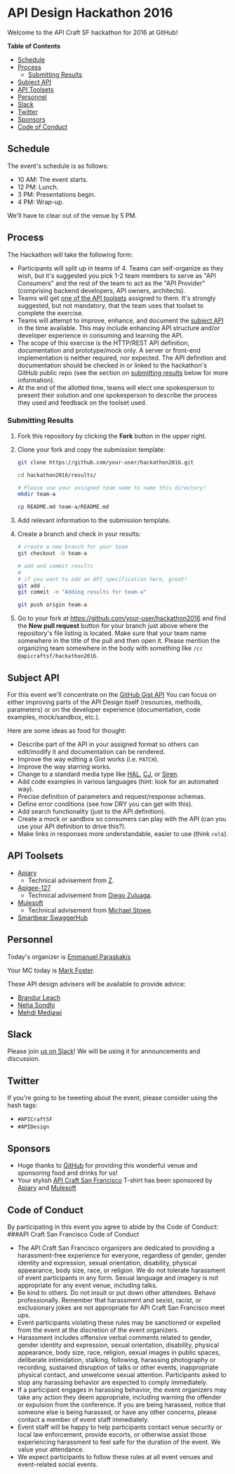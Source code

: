 # API Design Hackathon 2016

Welcome to the API Craft SF hackathon for 2016 at GitHub!

**Table of Contents**

* [Schedule](#schedule)
* [Process](#process)
    * [Submitting Results](#submitting-results)
* [Subject API](#subject-api)
* [API Toolsets](#api-toolsets)
* [Personnel](#personnel)
* [Slack](#slack)
* [Twitter](#twitter)
* [Sponsors](#sponsors)
* [Code of Conduct](#code-of-conduct)

## Schedule

The event's schedule is as follows:

* 10 AM: The event starts.
* 12 PM: Lunch.
* 3 PM: Presentations begin.
* 4 PM: Wrap-up.

We'll have to clear out of the venue by 5 PM.

## Process

The Hackathon will take the following form:

* Participants will split up in teams of 4. Teams can self-organize as they
  wish, but it's suggested you pick 1-2 team members to serve as "API
  Consumers" and the rest of the team to act as the "API Provider" (comprising
  backend developers, API owners, architects).
* Teams will get [one of the API toolsets](#api-toolsets) assigned to them.
  It's strongly suggested, but not mandatory, that the team uses that toolset to
  complete the exercise.
* Teams will attempt to improve, enhance, and document the [subject
  API](#subject-api) in the time available. This may include enhancing API
  structure and/or developer experience in consuming and learning the API.
* The scope of this exercise is the HTTP/REST API definition, documentation and
  prototype/mock only. A server or front-end implementation is neither
  required, nor expected. The API definition and documentation should be
  checked in or linked to the hackathon's GitHub public repo (see the section
  on [submitting results](#submitting-results) below for more information).
* At the end of the allotted time, teams will elect one spokesperson to present
  their solution and one spokesperson to describe the process they used and
  feedback on the toolset used.

### Submitting Results

1. Fork this repository by clicking the **Fork** button in the upper right.
2. Clone your fork and copy the submission template:

    ``` sh
    git clone https://github.com/your-user/hackathon2016.git

    cd hackathon2016/results/

    # Please use your assigned team name to name this directory!
    mkdir team-a

    cp README.md team-a/README.md
    ```

3. Add relevant information to the submission template.
4. Create a branch and check in your results:

    ``` sh
    # create a new branch for your team
    git checkout -b team-a

    # add and commit results
    #
    # if you want to add an API specification here, great!
    git add .
    git commit -m "Adding results for team-a"

    git push origin team-a
    ```

5. Go to your fork at https://github.com/your-user/hackathon2016 and find the
   **New pull request** button for your branch just above where the
   repository's file listing is located. Make sure that your team name
   somewhere in the title of the pull and then open it. Please mention the
   organizing team somewhere in the body with something like `/cc
   @apicraftsf/hackathon2016`.

## Subject API

For this event we'll concentrate on the [GitHub Gist API](https://developer.github.com/v3/gists/)
You can focus on either improving parts of the API Design itself (resources, methods, parameters) or on the developer experience (documentation, code examples, mock/sandbox, etc.).

Here are some ideas as food for thought:

* Describe part of the API in your assigned format so others can edit/modify it
  and documentation can be rendered.
* Improve the way editing a Gist works (i.e. `PATCH`).
* Improve the way starring works.
* Change to a standard media type like [HAL][hal], [CJ][cj], or [Siren][siren].
* Add code examples in various languages (hint: look for an automated way).
* Precise definition of parameters and request/response schemas.
* Define error conditions (see how DRY you can get with this).
* Add search functionality (just to the API definition).
* Create a mock or sandbox so consumers can play with the API (can you use your
  API definition to drive this?).
* Make links in responses more understandable, easier to use (think `rel`s).

## API Toolsets

* [Apiary](https://apiary.io/)
    * Technical advisement from [Z](https://github.com/zdne).
* [Apigee-127](https://github.com/swagger-api/swagger-node)
    * Technical advisement from [Diego Zuluaga](https://github.com/dzuluaga).
* [Mulesoft](http://anypoint.mulesoft.com/)
    * Technical advisement from [Michael Stowe](https://github.com/mikestowe).
* [Smartbear SwaggerHub](https://swaggerhub.com/)

## Personnel

Today's organizer is [Emmanuel Paraskakis](https://github.com/paraskakis)

Your MC today is [Mark Foster](https://github.com/fosrias).

These API design advisers will be available to provide advice:

* [Brandur Leach](https://github.com/brandur)
* [Neha Sondhi](https://github.com/neha3091)
* [Mehdi Medjawi](https://github.com/Medjaw)

## Slack

Please join [us on Slack](http://apicraftsf.slack.com/)! We will be using it
for announcements and discussion.

## Twitter

If you're going to be tweeting about the event, please consider using the hash
tags:

* `#APICraftSF`
* `#APIDesign`

## Sponsors

* Huge thanks to [GitHub](https://github.com/) for providing this wonderful
  venue and sponsoring food and drinks for us!
* Your stylish [API Craft San Francisco][meetup] T-shirt has been sponsored by
  [Apiary](https://apiary.io/) and [Mulesoft](https://www.mulesoft.com/)

## Code of Conduct
By participating in this event you agree to abide by the Code of Conduct:
###API Craft San Francisco Code of Conduct
* The API Craft San Francisco organizers are dedicated to providing a harassment-free experience for everyone, regardless of gender, gender identity and expression, sexual orientation, disability, physical appearance, body size, race, or religion. We do not tolerate harassment of event participants in any form. Sexual language and imagery is not appropriate for any event venue, including talks.
* Be kind to others. Do not insult or put down other attendees. Behave professionally. Remember that harassment and sexist, racist, or exclusionary jokes are not appropriate for API Craft San Francisco meet ups.
* Event participants violating these rules may be sanctioned or expelled from the event at the discretion of the event organizers.
* Harassment includes offensive verbal comments related to gender, gender identity and expression, sexual orientation, disability, physical appearance, body size, race, religion, sexual images in public spaces, deliberate intimidation, stalking, following, harassing photography or recording, sustained disruption of talks or other events, inappropriate physical contact, and unwelcome sexual attention. Participants asked to stop any harassing behavior are expected to comply immediately.
* If a participant engages in harassing behavior, the event organizers may take any action they deem appropriate, including warning the offender or expulsion from the conference. If you are being harassed, notice that someone else is being harassed, or have any other concerns, please contact a member of event staff immediately.
* Event staff will be happy to help participants contact venue security or local law enforcement, provide escorts, or otherwise assist those experiencing harassment to feel safe for the duration of the event. We value your attendance.
* We expect participants to follow these rules at all event venues and event-related social events.

[cj]: http://amundsen.com/media-types/collection/
[hal]: http://stateless.co/hal_specification.html
[meetup]: http://www.meetup.com/API-Craft-San-Francisco/
[siren]: https://github.com/kevinswiber/siren

